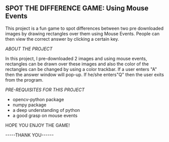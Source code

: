 ## SPOT THE DIFFERENCE GAME: Using Mouse Events
This project is a fun game to spot differences between two pre downloaded images by drawing rectangles over them using Mouse Events. People can then view the correct answer by clicking a certain key.

*ABOUT THE PROJECT*

In this project, I pre-downloaded 2 images and using mouse events, rectangles can be drawn over these images and also the color of the rectangles can be changed by using a color trackbar.
If a user enters "A" then the answer window will pop-up. 
If he/she enters"Q" then the user exits from the program.

*PRE-REQUISITES FOR THIS PROJECT*

- opencv-python package
- numpy package
- a deep understanding of python
- a good grasp on mouse events

HOPE YOU ENJOY THE GAME!

-----THANK YOU------
